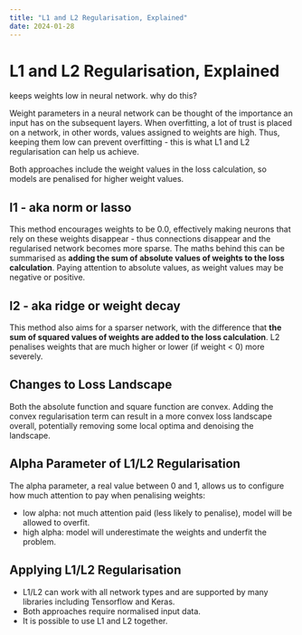 ```yaml
---
title: "L1 and L2 Regularisation, Explained"
date: 2024-01-28
---
```

# L1 and L2 Regularisation, Explained

keeps weights low in neural network. why do this? 

Weight parameters in a neural network can be thought of the importance an input has on the subsequent layers. When overfitting, a lot of trust is placed on a network, in other words, values assigned to weights are high. Thus, keeping them low can prevent overfitting - this is what L1 and L2 regularisation can help us achieve. 

Both approaches include the weight values in the loss calculation, so models are penalised for higher weight values.

## l1 - aka norm or lasso
This method encourages weights to be 0.0, effectively making neurons that rely on these weights disappear - thus connections disappear and the regularised network becomes more sparse. The maths behind this can be summarised as **adding the sum of absolute values of weights to the loss calculation**. Paying attention to absolute values, as weight values may be negative or positive.

## l2 - aka ridge or weight decay
This method also aims for a sparser network, with the difference that **the sum of squared values of weights are added to the loss calculation**. L2 penalises weights that are much higher or lower (if weight < 0) more severely.

## Changes to Loss Landscape
Both the absolute function and square function are convex. Adding the convex regularisation term can result in a more convex loss landscape overall, potentially removing some local optima and denoising the landscape.

## Alpha Parameter of L1/L2 Regularisation
The alpha parameter, a real value between 0 and 1, allows us to configure how much attention to pay when penalising weights:
- low alpha: not much attention paid (less likely to penalise), model will be allowed to overfit.
- high alpha: model will underestimate the weights and underfit the problem.

## Applying L1/L2 Regularisation
- L1/L2 can work with all network types and are supported by many libraries including Tensorflow and Keras.
- Both approaches require normalised input data.
- It is possible to use L1 and L2 together.
